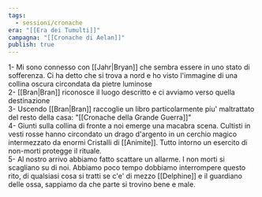 ```yaml
---
tags:
  - sessioni/cronache
era: "[[Era dei Tumulti]]"
campagna: "[[Cronache di Aelan]]"
publish: true
---
```

1- Mi sono connesso con [[Jahr|Bryan]] che sembra essere in uno stato di sofferenza. Ci ha detto che si trova a nord e ho visto l'immagine di una collina oscura circondata da pietre luminose  
2- [[Bran|Bran]] riconosce il luogo descritto e ci avviamo verso quella destinazione  
3- Uscendo [[Bran|Bran]] raccoglie un libro particolarmente piu' maltrattato del resto della casa: "[[Cronache della Grande Guerra]]"  
4- Giunti sulla collina di fronte a noi emerge una macabra scena. Cultisti in vesti rosse hanno circondato un drago d'argento in un cerchio magico intermezzato da enormi Cristalli di [[Animite]]. Tutto intorno un esercito di non-morti protegge il rituale.  
5- Al nostro arrivo abbiamo fatto scattare un allarme. I non morti si scagliano su di noi. Abbiamo poco tempo dobbiamo interrompere questo rito, di qualsiasi cosa si tratti se c'e' di mezzo [[Delphine]] e il guardiano delle ossa, sappiamo da che parte si trovino bene e male.